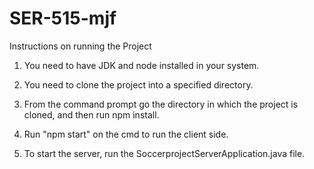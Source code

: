 # SER-515-mjf




Instructions on running the Project 

1. You need to have JDK and node installed in your system.

2. You need to clone the project into a specified directory.

3. From the command prompt go the directory in which the project is cloned, and then run npm install.

4. Run "npm start" on the cmd to run the client side.

5. To start the server, run the SoccerprojectServerApplication.java file.
